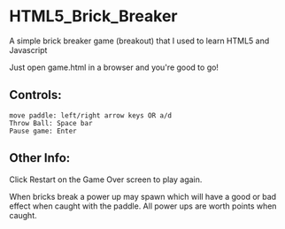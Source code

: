 # HTML5_Brick_Breaker
A simple brick breaker game (breakout) that I used to learn HTML5 and Javascript

Just open game.html in a browser and you're good to go!

## Controls:
	move paddle: left/right arrow keys OR a/d
	Throw Ball: Space bar
	Pause game: Enter
## Other Info:
Click Restart on the Game Over screen to play again.

When bricks break a power up may spawn which will have a good or bad effect when caught with the paddle. All power ups are worth points when caught.
